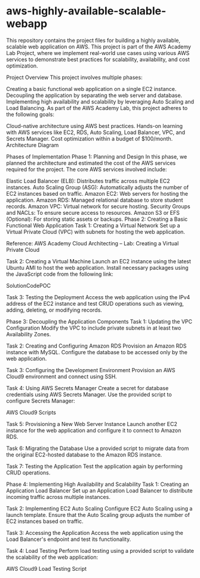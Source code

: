 # aws-highly-available-scalable-webapp
This repository contains the project files for building a highly available, scalable web application on AWS. This project is part of the AWS Academy Lab Project, where we implement real-world use cases using various AWS services to demonstrate best practices for scalability, availability, and cost optimization.

Project Overview
This project involves multiple phases:

Creating a basic functional web application on a single EC2 instance.
Decoupling the application by separating the web server and database.
Implementing high availability and scalability by leveraging Auto Scaling and Load Balancing.
As part of the AWS Academy Lab, this project adheres to the following goals:

Cloud-native architecture using AWS best practices.
Hands-on learning with AWS services like EC2, RDS, Auto Scaling, Load Balancer, VPC, and Secrets Manager.
Cost optimization within a budget of $100/month.
Architecture Diagram

Phases of Implementation
Phase 1: Planning and Design
In this phase, we planned the architecture and estimated the cost of the AWS services required for the project. The core AWS services involved include:

Elastic Load Balancer (ELB): Distributes traffic across multiple EC2 instances.
Auto Scaling Group (ASG): Automatically adjusts the number of EC2 instances based on traffic.
Amazon EC2: Web servers for hosting the application.
Amazon RDS: Managed relational database to store student records.
Amazon VPC: Virtual network for secure hosting.
Security Groups and NACLs: To ensure secure access to resources.
Amazon S3 or EFS (Optional): For storing static assets or backups.
Phase 2: Creating a Basic Functional Web Application
Task 1: Creating a Virtual Network
Set up a Virtual Private Cloud (VPC) with subnets for hosting the web application.

Reference:
AWS Academy Cloud Architecting – Lab: Creating a Virtual Private Cloud

Task 2: Creating a Virtual Machine
Launch an EC2 instance using the latest Ubuntu AMI to host the web application. Install necessary packages using the JavaScript code from the following link:

SolutionCodePOC

Task 3: Testing the Deployment
Access the web application using the IPv4 address of the EC2 instance and test CRUD operations such as viewing, adding, deleting, or modifying records.

Phase 3: Decoupling the Application Components
Task 1: Updating the VPC Configuration
Modify the VPC to include private subnets in at least two Availability Zones.

Task 2: Creating and Configuring Amazon RDS
Provision an Amazon RDS instance with MySQL. Configure the database to be accessed only by the web application.

Task 3: Configuring the Development Environment
Provision an AWS Cloud9 environment and connect using SSH.

Task 4: Using AWS Secrets Manager
Create a secret for database credentials using AWS Secrets Manager. Use the provided script to configure Secrets Manager:

AWS Cloud9 Scripts

Task 5: Provisioning a New Web Server Instance
Launch another EC2 instance for the web application and configure it to connect to Amazon RDS.

Task 6: Migrating the Database
Use a provided script to migrate data from the original EC2-hosted database to the Amazon RDS instance.

Task 7: Testing the Application
Test the application again by performing CRUD operations.

Phase 4: Implementing High Availability and Scalability
Task 1: Creating an Application Load Balancer
Set up an Application Load Balancer to distribute incoming traffic across multiple instances.

Task 2: Implementing EC2 Auto Scaling
Configure EC2 Auto Scaling using a launch template. Ensure that the Auto Scaling group adjusts the number of EC2 instances based on traffic.

Task 3: Accessing the Application
Access the web application using the Load Balancer's endpoint and test its functionality.

Task 4: Load Testing
Perform load testing using a provided script to validate the scalability of the web application:

AWS Cloud9 Load Testing Script

